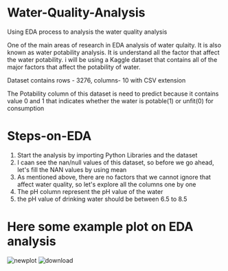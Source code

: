# Water-Quality-Analysis
Using EDA process to analysis the water quality analysis 


One of the main areas of research in EDA analysis of water qulaity. It is also known as water potability analysis. It is understand all the factor that affect the water potability. i will be using a Kaggle dataset that contains all of the major factors that affect the potability of water. 


Dataset contains rows - 3276, columns- 10 with CSV extension 


The Potability column of this dataset is need to predict because it contains value 0 and 1 that indicates whether the water is potable(1) or unfit(0) for consumption

# Steps-on-EDA
1. Start the analysis by importing Python Libraries and the dataset
2. I caan see the nan/null values of this dataset, so before we go ahead, let's fill the NAN values by using mean
3. As mentioned above, there are no factors that we cannot ignore that affect water quality, so let's explore all the columns one by one
4. The pH column represent the pH value of the water 
5. the pH value of drinking water should be between 6.5 to 8.5 

# Here some example plot on EDA analysis
![newplot](https://user-images.githubusercontent.com/112841709/208248515-88d4ab39-6ba7-49c4-9d15-0171638d45a5.png)
![download](https://user-images.githubusercontent.com/112841709/208248556-62fd8562-b9c1-4b8d-84fe-d2c9b94d38d8.png)
